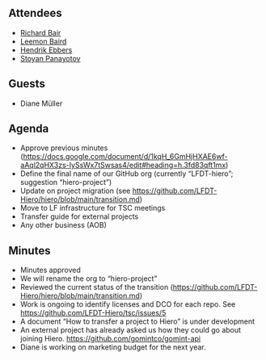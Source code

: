 ## Attendees

- [Richard Bair](https://github.com/rbair23)
- [Leemon Baird](https://github.com/lbaird)
- [Hendrik Ebbers](https://github.com/hendrikebbers)
- [Stoyan Panayotov](https://github.com/stoqnkpL)

## Guests

 - Diane Müller

## Agenda

- Approve previous minutes (https://docs.google.com/document/d/1kqH_6GmHjHXAE6wf-aAql2qHX3zs-IySsWx7tSwsas4/edit#heading=h.3fd83qft1mx)
- Define the final name of our GitHub org (currently “LFDT-hiero”; suggestion “hiero-project”)
- Update on project migration (see https://github.com/LFDT-Hiero/hiero/blob/main/transition.md)
- Move to LF infrastructure for TSC meetings
- Transfer guide for external projects
- Any other business (AOB)


## Minutes

- Minutes approved
- We will rename the org to “hiero-project”
- Reviewed the current status of the transition (https://github.com/LFDT-Hiero/hiero/blob/main/transition.md)
- Work is ongoing to identify licenses and DCO for each repo. See https://github.com/LFDT-Hiero/tsc/issues/5
- A document “How to transfer a project to Hiero” is under development
- An external project has already asked us how they could go about joining Hiero. https://github.com/gomintco/gomint-api
- Diane is working on marketing budget for the next year. 



